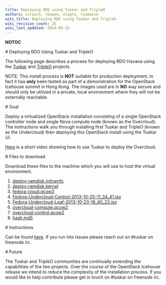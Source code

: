 ```yaml
---
title: Deploying RDO using Tuskar and TripleO
authors: ccrouch, rbowen, slagle, tzumainn
wiki_title: Deploying RDO using Tuskar and TripleO
wiki_revision_count: 25
wiki_last_updated: 2014-09-15
---
```


__NOTOC__

<div class="bg-boxes bg-boxes-single">
<div class="row">
<div class="offset3 span8">
# Deploying RDO Using Tuskar and TripleO

The following page describes a process for deploying RDO Havana using the [Tuskar](//wiki.openstack.org/wiki/TripleO/Tuskar) and [TripleO](//wiki.openstack.org/wiki/TripleO) projects.

NOTE: This install process is **NOT** suitable for production deployment, in fact it has **only** been tested as part of a demonstration for the OpenStack Icehouse summit in Hong Kong. The images used are in **NO** way secure and should only be utilized in a private, local environment where they will not be externally reachable.

</div>
</div>
<div class="row">
<div class="offset3 span8 pull-s">
# Goal

Deploy a virtualized OpenStack installation consisting of a single OpenStack controller node and single Nova compute node (known as the Overcloud). The instructions walk you through installing first Tuskar and TripleO (known as the Undercloud) then deploying this OpenStack install using the Tuskar UI.

[Here](//goo.gl/R6Ip5N) is a short video showing how to use Tuskar to deploy the Overcloud.

</div>
</div>
<div class="row">
<div class="offset3 span8 pull-s">
# Files to download

Download these files to the machine which you will use to host the virtual environment.

1.  [deploy-ramdisk.initramfs](//goo.gl/l07AMB)
2.  [deploy-ramdisk.kernel](//goo.gl/86tTQw)
3.  [fedora-cloud.qcow2](//goo.gl/ypXGZO)
4.  [Fedora-Undercloud-Control-2013-10-25-11_34_41.iso](//goo.gl/VmBwkA)
5.  [Fedora-Undercloud-Leaf-2013-10-23-18_40_22.iso](//goo.gl/yebuwc)
6.  [overcloud-compute.qcow2](//goo.gl/OBywFQ)
7.  [overcloud-control.qcow2](//goo.gl/wQ5E7R)
8.  [hash.md5](//ccrouch.fedorapeople.org/hash.md5)

</div>
</div>
<div class="row">
<div class="offset3 span8 pull-s">
# Instructions

Can be found [here](//github.com/mtaylor/tuskar_install/blob/master/README.md). If you run into issues please reach out on #tuskar on freenode irc.

</div>
</div>
<div class="row">
<div class="offset3 span8 pull-s">
# Future

The Tuskar and TripleO communities are continually extending the capabilities of the two projects. Over the course of the OpenStack Icehouse release we intend to reduce the complexity of the installation process. If you would like to help contribute please get in touch on #tuskar on freenode irc.

</div>
</div>
